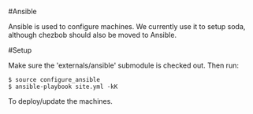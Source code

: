 #Ansible

Ansible is used to configure machines. We currently use it to setup soda, although chezbob should also be moved to Ansible.

#Setup

Make sure the 'externals/ansible' submodule is checked out. Then run:

    $ source configure_ansible
    $ ansible-playbook site.yml -kK

To deploy/update the machines.


